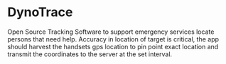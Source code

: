 # DynoTrace
Open Source Tracking Software to support emergency services locate persons that need help. Accuracy in location of target is critical, the app should harvest the handsets gps location to pin point exact location and transmit the coordinates to the server at the set interval.
